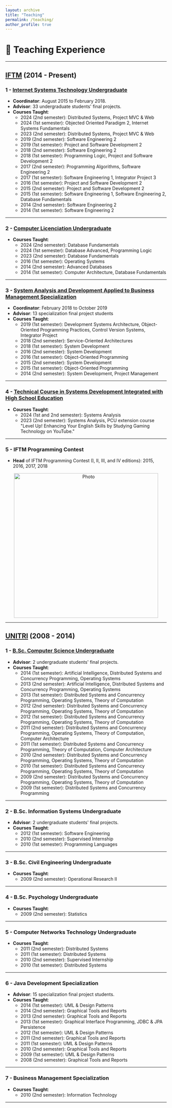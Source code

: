 ```yaml
---
layout: archive
title: "Teaching"
permalink: /teaching/
author_profile: true
---
```


# 🏫 Teaching Experience

---

## [IFTM](https://iftm.edu.br/) (2014 - Present)

### 1 - [Internet Systems Technology Undergraduate](https://iftm.edu.br/cursos/uberlandiacentro/tecnologo/sistemas-para-internet/)

- **Coordinator**: August 2015 to February 2018.
- **Advisor**: 33 undergraduate students' final projects.
- **Courses Taught**:
  - 2024 (2nd semester): Distributed Systems, Project MVC & Web
  - 2024 (1st semester): Objected Oriented Paradigm 2, Internet Systems Fundamentals
  - 2023 (2nd semester): Distributed Systems, Project MVC & Web
  - 2019 (2nd semester): Software Engineering 2
  - 2019 (1st semester): Project and Software Development 2
  - 2018 (2nd semester): Software Engineering 2
  - 2018 (1st semester): Programming Logic, Project and Software Development 2
  - 2017 (2nd semester): Programming Algorithms, Software Engineering 2
  - 2017 (1st semester): Software Engineering 1, Integrator Project 3
  - 2016 (1st semester): Project and Software Development 2
  - 2015 (2nd semester): Project and Software Development 2
  - 2015 (1st semester): Software Engineering 1, Software Engineering 2, Database Fundamentals
  - 2014 (2nd semester): Software Engineering 2
  - 2014 (1st semester): Software Engineering 2

---

### 2 - [Computer Licenciation Undergraduate](https://iftm.edu.br/cursos/uberlandiacentro/licenciatura/computacao/)

- **Courses Taught**:
  - 2024 (2nd semester): Database Fundamentals
  - 2024 (1st semester): Database Advanced, Programming Logic
  - 2023 (2nd semester): Database Fundamentals
  - 2016 (1st semester): Operating Systems
  - 2014 (2nd semester): Advanced Databases
  - 2014 (1st semester): Computer Architecture, Database Fundamentals

---

### 3 - [System Analysis and Development Applied to Business Management Specialization](https://iftm.edu.br/cursos/uberlandiacentro/especializacao/analise-e-desenvolvimento-de-sistemas-aplicados-a-gestao-empresarial/)

- **Coordinator**: February 2018 to October 2019
- **Advisor**: 13 specialization final project students
- **Courses Taught**:
  - 2019 (1st semester): Development Systems Architecture, Object-Oriented Programming Practices, Control Version Systems, Integrator Project
  - 2018 (2nd semester): Service-Oriented Architectures
  - 2018 (1st semester): System Development
  - 2016 (2nd semester): System Development
  - 2016 (1st semester): Object-Oriented Programming
  - 2015 (2nd semester): System Development
  - 2015 (1st semester): Object-Oriented Programming
  - 2014 (2nd semester): System Development, Project Management

---

### 4 - [Technical Course in Systems Development Integrated with High School Education](https://iftm.edu.br/cursos/uberlandiacentro/tecnico-integrado/desenvolvimento-de-sistemas/)

- **Courses Taught**:
  - 2024 (1st and 2nd semester): Systems Analysis
  - 2023 (2nd semester): Systems Analysis, PCU extension course "Level Up! Enhancing Your English Skills by Studying Gaming Technology on YouTube."

---

### 5 - IFTM Programming Contest

- **Head** of IFTM Programming Contest (I, II, III, and IV editions): 2015, 2016, 2017, 2018

<p align="center">
  <img src="https://carloseduardoxp.github.io/images/maratona.png?raw=true" alt="Photo" style="width: 450px;"/> 
</p>

---

## [UNITRI](https://unitri.edu.br) (2008 - 2014)

### 1 - [B.Sc. Computer Science Undergraduate](https://unitri.edu.br/curso/ciencia-da-computacao/)

- **Advisor**: 2 undergraduate students' final projects.
- **Courses Taught**:
  - 2014 (1st semester): Artificial Intelligence, Distributed Systems and Concurrency Programming, Operating Systems
  - 2013 (2nd semester): Artificial Intelligence, Distributed Systems and Concurrency Programming, Operating Systems
  - 2013 (1st semester): Distributed Systems and Concurrency Programming, Operating Systems, Theory of Computation
  - 2012 (2nd semester): Distributed Systems and Concurrency Programming, Operating Systems, Theory of Computation
  - 2012 (1st semester): Distributed Systems and Concurrency Programming, Operating Systems, Theory of Computation
  - 2011 (2nd semester): Distributed Systems and Concurrency Programming, Operating Systems, Theory of Computation, Computer Architecture
  - 2011 (1st semester): Distributed Systems and Concurrency Programming, Theory of Computation, Computer Architecture
  - 2010 (2nd semester): Distributed Systems and Concurrency Programming, Operating Systems, Theory of Computation
  - 2010 (1st semester): Distributed Systems and Concurrency Programming, Operating Systems, Theory of Computation
  - 2009 (2nd semester): Distributed Systems and Concurrency Programming, Operating Systems, Theory of Computation
  - 2009 (1st semester): Distributed Systems and Concurrency Programming

---

### 2 - B.Sc. Information Systems Undergraduate

- **Advisor**: 2 undergraduate students' final projects.
- **Courses Taught**:
  - 2012 (1st semester): Software Engineering
  - 2010 (2nd semester): Supervised Internship
  - 2010 (1st semester): Programming Languages

---

### 3 - B.Sc. Civil Engineering Undergraduate

- **Courses Taught**:
  - 2009 (2nd semester): Operational Research II

---

### 4 - B.Sc. Psychology Undergraduate

- **Courses Taught**:
  - 2009 (2nd semester): Statistics

---

### 5 - Computer Networks Technology Undergraduate

- **Courses Taught**:
  - 2011 (2nd semester): Distributed Systems
  - 2011 (1st semester): Distributed Systems
  - 2010 (2nd semester): Supervised Internship
  - 2010 (1st semester): Distributed Systems

---

### 6 - Java Development Specialization

- **Advisor**: 15 specialization final project students.
- **Courses Taught**:
  - 2014 (1st semester): UML & Design Patterns
  - 2014 (2nd semester): Graphical Tools and Reports
  - 2013 (2nd semester): Graphical Tools and Reports
  - 2013 (1st semester): Graphical Interface Programming, JDBC & JPA Persistence
  - 2012 (1st semester): UML & Design Patterns
  - 2011 (2nd semester): Graphical Tools and Reports
  - 2011 (1st semester): UML & Design Patterns
  - 2010 (2nd semester): Graphical Tools and Reports
  - 2009 (1st semester): UML & Design Patterns
  - 2008 (2nd semester): Graphical Tools and Reports

---

### 7 - Business Management Specialization

- **Courses Taught**:
  - 2010 (2nd semester): Information Technology

---
